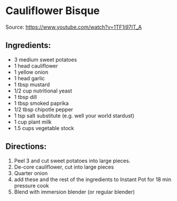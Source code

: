 # Cauliflower Bisque

Source: https://www.youtube.com/watch?v=1TF1i97IT_A

## Ingredients:

* 3 medium sweet potatoes
* 1 head cauliflower
* 1 yellow onion
* 1 head garlic 
* 1 tbsp mustard
* 1/2 cup nutritional yeast
* 1 tbsp dill
* 1 tbsp smoked paprika
* 1/2 tbsp chipotle pepper
* 1 tsp salt substitute (e.g. well your world stardust)
* 1 cup plant milk
* 1.5 cups vegetable stock

## Directions:

1. Peel 3 and cut sweet potatoes into large pieces.
2. De-core cauliflower, cut into large pieces
3. Quarter onion
4. add these and the rest of the ingredients to Instant Pot for 18 min pressure cook 
5. Blend with immersion blender (or regular blender)
